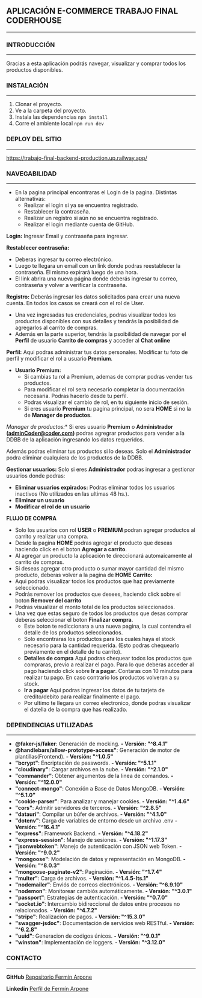 ## APLICACIÓN E-COMMERCE TRABAJO FINAL CODERHOUSE
---

### INTRODUCCIÓN 
---
Gracias a esta aplicación podrás navegar, visualizar y comprar todos los productos disponibles.


### INSTALACIÓN 
---
1. Clonar el proyecto.
1. Ve a la carpeta del proyecto.
1. Instala las dependencias `npn install`
1. Corre el ambiente local `npm run dev`


### DEPLOY DEL SITIO
---
https://trabajo-final-backend-production.up.railway.app/


### NAVEGABILIDAD
---
* En la pagina principal encontraras el Login de la pagina. Distintas alternativas:
    * Realizar el login si ya se encuentra registrado.
    * Restablecer la contraseña.
    * Realizar un registro si aún no se encuentra registrado.
    * Realizar el login mediante cuenta de GitHub.

**Login:** Ingresar Email y contraseña para ingresar.

**Restablecer contraseña:** 
* Deberas ingresar tu correo electrónico.
* Luego te llegara un email con un link donde podras reestablecer la contraseña. El mismo expirará luego de una hora. 
* El link abrira una nueva página donde deberás ingresar tu correo, contraseña y volver a verificar la contraseña.

**Registro:** Deberás ingresar los datos solicitados para crear una nueva cuenta. En todos los casos se creará con el rol de User.

* Una vez ingresadas tus credenciales, podras visualizar todos los productos disponibles con sus detalles y tendrás la posibilidad de agregarlos al carrito de compras.
* Además en la parte superior, tendrás la psoibilidad de navegar por el **Perfil** de usuario **Carrito de compras** y acceder al **Chat online**

**Perfil:** Aqui podras administrar tus datos personales. Modificar tu foto de perfil y modificar el rol a usuario **Premium**.
*  **Usuario Premium:** 
     * Si cambias tu rol a Premium, ademas de comprar podras vender tus productos. 
     * Para modificar el rol sera necesario completar la documentación necesaria. Podras hacerlo desde tu perfil.
     * Podras visualizar el cambio de rol, en tu siguiente inicio de sesión.
     * Si eres usuario **Premium** tu pagina principal, no sera **HOME** si no la de **Manager de productos**.

**Manager de productos*:** 
Si eres usuario **Premium** o **Administrador (adminCoder@coder.com)** podras agregrar productos para vender a la DDBB de la aplicación ingresando los datos requeridos.

Además podras eliminar tus productos si lo deseas. Solo el **Administrador** podra eliminar cualquiera de los productos de la DDBB.

**Gestionar usuarios:** Solo si eres **Administrador** podras ingresar a gestionar usuarios donde podras:
* **Eliminar usuarios expirados:** Podras eliminar todos los usuarios inactivos (No utilizados en las ultimas 48 hs.).
* **Eliminar un usuario**
* **Modificar el rol de un usuario** 

**FLUJO DE COMPRA**
* Solo los usuarios con rol **USER** o **PREMIUM** podran agregar productos al carrito y realizar una compra.
* Desde la pagina **HOME** podras agregar el producto que deseas haciendo click en el boton **Agregar a carrito**.
* Al agregar un producto la aplicación te direccionará automaicamente al carrito de compras.
* Si deseas agregar otro producto o sumar mayor cantidad del mismo producto, deberas volver a la pagina de **HOME**
**Carrito:** 
* Aqui podras visualizar todos los productos que haz previamente seleccionado.
* Podrás remover los productos que desees, haciendo click sobre el boton **Remover del carrito**
* Podras visualizar el monto total de los productos seleccionados.
* Una vez que estas seguro de todos los productos que desas comprar deberas seleccionar el boton **Finalizar compra**.
    * Este boton te rediccionara a una nueva pagina, la cual contendra el detalle de los productos seleccionados.
    * Solo encontraras los productos para los cuales haya el stock necesario para la cantidad requerida. (Esto podras chequearlo previamente en el detalle de tu carrito).
    * **Detalles de compra** Aqui podras chequear todos los productos que compraras, previo a realizar el pago. Para lo que deberas acceder al pago haciendo click sobre **Ir a pagar**. Contaras con 10 minutos para realizar tu pago. En caso contrario los productos volveran a su stock.
    * **Ir a pagar** Aqui podras ingresar los datos de tu tarjeta de credito/debito para realizar finalmente el pago.
    * Por ultimo te llegara un correo electronico, donde podras visualizar el datella de la compra que has realizado.



### DEPENDENCIAS UTILIZADAS
---
* **@faker-js/faker**: Generación de mocking. **- Versión: "^8.4.1"**
* **@handlebars/allow-prototype-access"**: Generación de motor de plantillas(Frontend). **- Versión: "^1.0.5"**
* **"bcrypt"**: Encriptación de passwords. **- Versión: "^5.1.1"**
* **"cloudinary"**: Cargar archivos en la nube. **- Versión: "^2.1.0"**
* **"commander"**: Obtener argumentos de la linea de comandos. **- Versión: "^12.0.0"**
* **"connect-mongo"**: Conexión a Base de Datos MongoDB. **- Versión: "^5.1.0"**
* **"cookie-parser"**: Para analizar y manejar cookies. **- Versión: "^1.4.6"**
* **"cors"**: Admitir servidores de terceros. **- Versión: "^2.8.5"**
* **"datauri"**: Compilar un búfer de archivos. **- Versión: "^4.1.0"**
* **"dotenv"**: Carga de variables de entorno desde un archivo .env **- Versión: "^16.4.1"**
* **"express"**: Framework Backend. **- Versión: "^4.18.2"**
* **"express-session"**: Manejo de sesiones. **- Versión: "^1.17.3"**
* **"jsonwebtoken"**: Manejo de autenticación con JSON web Token. **- Versión: "^9.0.2"**
* **"mongoose"**: Modelación de datos y representación en MongoDB. **- Versión: "^8.0.3"**
* **"mongoose-paginate-v2"**: Paginación. **- Versión: "^1.7.4"**
* **"multer"**: Carga de archivos. **- Versión: "^1.4.5-lts.1"**
* **"nodemailer"**: Enviós de correos electrónicos. **- Versión: "^6.9.10"**
* **"nodemon"**: Monitorear cambiós automáticamente. **- Versión: "^3.0.1"**
* **"passport"**: Estrategias de autenticación. **- Versión: "^0.7.0"**
* **"socket.io"**: Intercambio bidireccional de datos entre procesos no relacionados. **- Versión: "^4.7.2"**
* **"stripe"**: Realización de pagos. **- Versión: "^15.3.0"**
* **"swagger-jsdoc"**: Documentación de servicios web RESTful. **- Versión: "^6.2.8"**
* **"uuid"**: Generacion de codigos únicos. **- Versión: "^9.0.1"**
* **"winston"**: Implementación de loggers. **- Versión: "^3.12.0"**



### CONTACTO
---
**GitHub** [Repositorio Fermín Arpone](https://github.com/ferminarpone)

**Linkedin** [Perfil de Fermín Arpone](https://www.linkedin.com/in/fermin-arpone-4365a3207/)